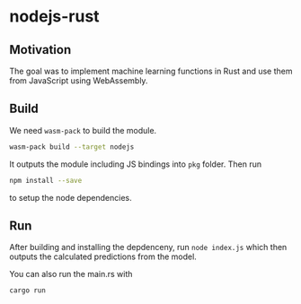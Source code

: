 # nodejs-rust
## Motivation
The goal was to implement machine learning functions in Rust and use them from JavaScript using WebAssembly.

## Build
We need `wasm-pack` to build the module.

```sh
wasm-pack build --target nodejs
```

It outputs the module including JS bindings into `pkg` folder. Then run

```sh
npm install --save
```

to setup the node dependencies.

## Run

After building and installing the depdenceny, run `node index.js` which then outputs the calculated predictions from the model.

You can also run the main.rs with 

```
cargo run
```
